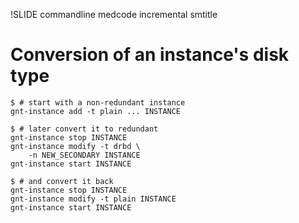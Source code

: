 !SLIDE commandline medcode incremental smtitle

# Conversion of an instance's disk type

    $ # start with a non-redundant instance
    gnt-instance add -t plain ... INSTANCE

    $ # later convert it to redundant
    gnt-instance stop INSTANCE
    gnt-instance modify -t drbd \
        -n NEW_SECONDARY INSTANCE
    gnt-instance start INSTANCE

    $ # and convert it back
    gnt-instance stop INSTANCE
    gnt-instance modify -t plain INSTANCE
    gnt-instance start INSTANCE

